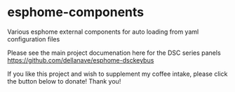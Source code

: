 # esphome-components
Various esphome external components for auto loading from yaml configuration files

Please see the main project documenation here for the DSC series panels
https://github.com/dellanave/esphome-dsckeybus

If you like this project and wish to supplement my coffee intake, please click the button below to donate! Thank you!

